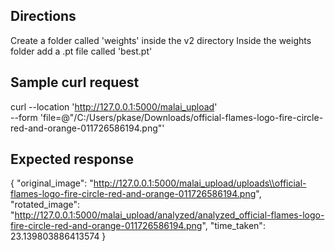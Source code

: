 ## Directions
Create a folder called 'weights' inside the v2 directory
Inside the weights folder add a .pt file called 'best.pt'

## Sample curl request
curl --location 'http://127.0.0.1:5000/malai_upload' \
--form 'file=@"/C:/Users/pkase/Downloads/official-flames-logo-fire-circle-red-and-orange-011726586194.png"'

## Expected response
{
    "original_image": "http://127.0.0.1:5000/malai_upload/uploads\\official-flames-logo-fire-circle-red-and-orange-011726586194.png",
    "rotated_image": "http://127.0.0.1:5000/malai_upload/analyzed/analyzed_official-flames-logo-fire-circle-red-and-orange-011726586194.png",
    "time_taken": 23.139803886413574
}